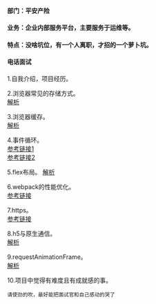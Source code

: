 #### 部门：平安产险
#### 业务：企业内部服务平台，主要服务于运维等。
#### 特点：没啥坑位，有一个人离职，才招的一个萝卜坑。
  
#### 电话面试
1.自我介绍，项目经历。  
  
2.浏览器常见的存储方式。  
[解析](https://github.com/Vitaminaq/interview-collection/issues/14)
  
3.浏览器缓存。   
[解析](https://github.com/Vitaminaq/interview-collection/issues/15)
  
4.事件循环。  
[参考链接1](https://github.com/Advanced-Frontend/Daily-Interview-Question/issues/7)  
[参考链接2](https://zhuanlan.zhihu.com/p/142742003)  
  
5.flex布局。
[解析](https://github.com/Vitaminaq/interview-collection/issues/13)
  
6.webpack的性能优化。  
[参考链接](https://zhuanlan.zhihu.com/p/490076369)  
  
7.https。  
[参考链接](https://www.jianshu.com/p/14cd2c9d2cd2)  
  
8.h5与原生通信。  
[解析](https://github.com/Vitaminaq/interview-collection/issues/17)
  
9.requestAnimationFrame。  
[解析](https://github.com/Vitaminaq/interview-collection/issues/18)
  
10.项目中觉得有难度且有成就感的事。  
```
请使劲的吹，最好能把面试官和自己感动的哭了
```
  
